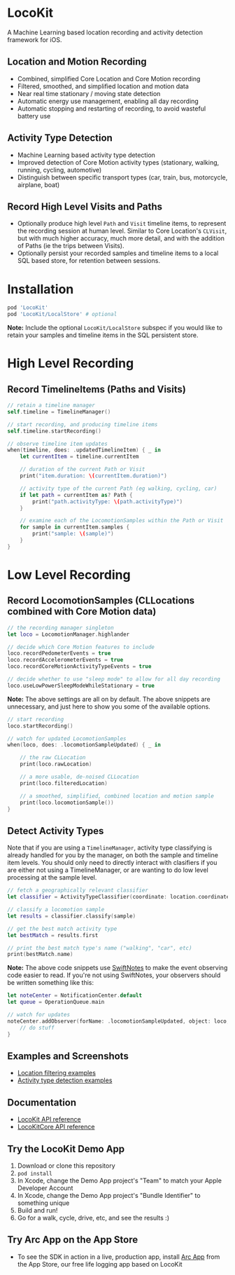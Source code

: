 # LocoKit

A Machine Learning based location recording and activity detection framework for iOS.

## Location and Motion Recording

- Combined, simplified Core Location and Core Motion recording
- Filtered, smoothed, and simplified location and motion data
- Near real time stationary / moving state detection
- Automatic energy use management, enabling all day recording
- Automatic stopping and restarting of recording, to avoid wasteful battery use

## Activity Type Detection

- Machine Learning based activity type detection
- Improved detection of Core Motion activity types (stationary, walking, running, cycling,
  automotive)
- Distinguish between specific transport types (car, train, bus, motorcycle, airplane, boat)

## Record High Level Visits and Paths

- Optionally produce high level `Path` and `Visit` timeline items, to represent the recording 
  session at human level. Similar to Core Location's `CLVisit`, but with much higher accuracy, much 
  more detail, and with the addition of Paths (ie the trips between Visits). 
- Optionally persist your recorded samples and timeline items to a local SQL based store, for
  retention between sessions.

# Installation

```ruby
pod 'LocoKit'
pod 'LocoKit/LocalStore' # optional
```

**Note:** Include the optional `LocoKit/LocalStore` subspec if you would like to retain your samples
and timeline items in the SQL persistent store.

# High Level Recording 

## Record TimelineItems (Paths and Visits)

```swift
// retain a timeline manager
self.timeline = TimelineManager()

// start recording, and producing timeline items 
self.timeline.startRecording()

// observe timeline item updates
when(timeline, does: .updatedTimelineItem) { _ in
    let currentItem = timeline.currentItem

    // duration of the current Path or Visit
    print("item.duration: \(currentItem.duration)")

    // activity type of the current Path (eg walking, cycling, car)
    if let path = currentItem as? Path {
        print("path.activityType: \(path.activityType)")
    }

    // examine each of the LocomotionSamples within the Path or Visit
    for sample in currentItem.samples {
        print("sample: \(sample)")
    }
}
```

# Low Level Recording

## Record LocomotionSamples (CLLocations combined with Core Motion data)

```swift
// the recording manager singleton
let loco = LocomotionManager.highlander
```

```swift
// decide which Core Motion features to include
loco.recordPedometerEvents = true
loco.recordAccelerometerEvents = true
loco.recordCoreMotionActivityTypeEvents = true
```

```swift
// decide whether to use "sleep mode" to allow for all day recording 
loco.useLowPowerSleepModeWhileStationary = true
```

**Note:** The above settings are all on by default. The above snippets are unnecessary, and just here 
  to show you some of the available options. 

```swift
// start recording 
loco.startRecording()
```

```swift
// watch for updated LocomotionSamples
when(loco, does: .locomotionSampleUpdated) { _ in

    // the raw CLLocation
    print(loco.rawLocation)

    // a more usable, de-noised CLLocation
    print(loco.filteredLocation)

    // a smoothed, simplified, combined location and motion sample
    print(loco.locomotionSample())
}
```

## Detect Activity Types

Note that if you are using a `TimelineManager`, activity type classifying is already handled 
for you by the manager, on both the sample and timeline item levels. You should only need to 
directly interact with clasifiers if you are either not using a TimelineManager, or are wanting 
to do low level processing at the sample level.

```swift
// fetch a geographically relevant classifier
let classifier = ActivityTypeClassifier(coordinate: location.coordinate)

// classify a locomotion sample
let results = classifier.classify(sample)

// get the best match activity type
let bestMatch = results.first

// print the best match type's name ("walking", "car", etc)
print(bestMatch.name)
```

**Note:** The above code snippets use [SwiftNotes](https://github.com/sobri909/SwiftNotes) to make
  the event observing code easier to read. If you're not using SwiftNotes, your observers should be
  written something like this:

```swift
let noteCenter = NotificationCenter.default
let queue = OperationQueue.main 

// watch for updates
noteCenter.addObserver(forName: .locomotionSampleUpdated, object: loco, queue: queue) { _ in
    // do stuff
}
```

## Examples and Screenshots

- [Location filtering 
  examples](https://github.com/sobri909/LocoKit/blob/master/LocationFilteringExamples.md)
- [Activity type detection examples](https://github.com/sobri909/LocoKit/blob/master/ActivityTypeClassifierExamples.md)

## Documentation 

- [LocoKit API reference](https://www.bigpaua.com/arckit/docs)
- [LocoKitCore API reference](https://www.bigpaua.com/arckit/docs_core)

## Try the LocoKit Demo App

1. Download or clone this repository
2. `pod install`
3. In Xcode, change the Demo App project's "Team" to match your Apple Developer Account
4. In Xcode, change the Demo App project's "Bundle Identifier" to something unique
5. Build and run!
6. Go for a walk, cycle, drive, etc, and see the results :)

## Try Arc App on the App Store

- To see the SDK in action in a live, production app, install
  [Arc App](https://itunes.apple.com/app/arc-app-location-activity-tracker/id1063151918?mt=8) 
  from the App Store, our free life logging app based on LocoKit

